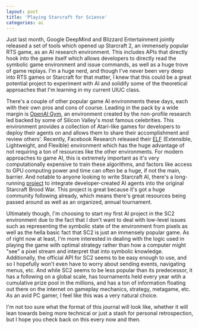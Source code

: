 ```yaml
---
layout: post
title: 'Playing Starcraft for Science'
categories: ai
---
```

Just last month, Google DeepMind and Blizzard Entertainment jointly released a set of tools which opened up Starcraft 2, an immensely popular RTS game, as an AI research environment. This includes APIs that directly hook into the game itself which allows developers to directly read the symbolic game environment and issue commands, as well as a huge trove of game replays. I'm a huge nerd, and though I've never been very deep into RTS games or Starcraft for that matter, I knew that this could be a great potential project to experiment with AI and solidify some of the theoretical approaches that I'm learning in my current UIUC class.

There's a couple of other popular game AI environments these days, each with their own pros and cons of course. Leading in the pack by a wide margin is [OpenAI Gym][openai-gym], an environment created by the non-profile research led backed by some of Silicon Valley's most famous celebrities. This environment provides a collection of Atari-like games for developers to deploy their agents on and allows them to share their accomplishment and review others'. Recently, Facebook Research released their [ELF][elf] (Extensible, Lightweight, and Flexible) environment which has the huge advantage of not requiring a ton of resources like the other environments. For modern approaches to game AI, this is extremely important as it's very computationally expensive to train these algorithms, and factors like access to GPU computing power and time can often be a huge, if not the main, barrier. And notable to anyone looking to write Starcraft AI, there's a long-running [project][bwapi] to integrate developer-created AI agents into the original Starcraft Brood War. This project is great because it's got a huge community following already, which means there's great resources being passed around as well as an organized, annual tournament.

Ultimately though, I'm choosing to start my first AI project in the SC2 environment due to the fact that I don't want to deal with low-level issues such as representing the symbolic state of the environment from pixels as well as the hella basic fact that SC2 is just an immensely popular game. As of right now at least, I'm more interested in dealing with the logic used in playing the game with optimal strategy rather than how a computer might "see" a pixel stream and interpret that into symbolic knowledge. Additionally, the official API for SC2 seems to be easy enough to use, and so I hopefully won't even have to worry about sending events, navigating menus, etc. And while SC2 seems to be less popular than its predecessor, it has a following on a global scale, has tournaments held every year wtih a cumulative prize pool in the millions, and has a ton of information floating out there on the internet on gameplay mechanics, strategy, metagame, etc. As an avid PC gamer, I feel like this was a very natural choice.

I'm not too sure what the format of this journal will look like, whether it will lean towards being more technical or just a stash for personal retrospection, but I hope you check back on this every now and then.

[openai-gym]: https://gym.openai.com/
[bwapi]: https://github.com/bwapi/bwapi
[elf]: https://github.com/facebookresearch/ELF
